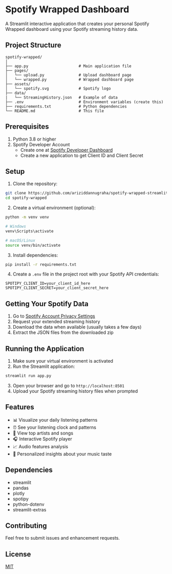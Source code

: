 # Spotify Wrapped Dashboard

A Streamlit interactive application that creates your personal Spotify Wrapped dashboard using your Spotify streaming history data.

## Project Structure
```
spotify-wrapped/
│
├── app.py                      # Main application file
├── pages/                 
│   └── upload.py               # Upload dashboard page
│   └── wrapped.py              # Wrapped dashboard page
├── assets/               
│   └── spotify.svg             # Spotify logo
├── data/
|   └── StreamingHistory.json   # Example of data
├── .env                        # Environment variables (create this)
├── requirements.txt            # Python dependencies
└── README.md                   # This file
```

## Prerequisites

1. Python 3.8 or higher
2. Spotify Developer Account
   - Create one at [Spotify Developer Dashboard](https://developer.spotify.com/dashboard)
   - Create a new application to get Client ID and Client Secret

## Setup

1. Clone the repository:
```bash
git clone https://github.com/ariziddannugraha/spotify-wrapped-streamlit.git
cd spotify-wrapped
```

2. Create a virtual environment (optional):
```bash
python -m venv venv

# Windows
venv\Scripts\activate

# macOS/Linux
source venv/bin/activate
```

3. Install dependencies:
```bash
pip install -r requirements.txt
```

4. Create a `.env` file in the project root with your Spotify API credentials:
```plaintext
SPOTIPY_CLIENT_ID=your_client_id_here
SPOTIPY_CLIENT_SECRET=your_client_secret_here
```

## Getting Your Spotify Data

1. Go to [Spotify Account Privacy Settings](https://www.spotify.com/account/privacy/)
2. Request your extended streaming history
3. Download the data when available (usually takes a few days)
4. Extract the JSON files from the downloaded zip

## Running the Application

1. Make sure your virtual environment is activated
2. Run the Streamlit application:
```bash
streamlit run app.py
```

3. Open your browser and go to `http://localhost:8501`
4. Upload your Spotify streaming history files when prompted

## Features

- 📊 Visualize your daily listening patterns
- ⏰ See your listening clock and patterns
- 🎵 View top artists and songs
- 🎧 Interactive Spotify player
- 📈 Audio features analysis
- 🎯 Personalized insights about your music taste

## Dependencies

- streamlit
- pandas
- plotly
- spotipy
- python-dotenv
- streamlit-extras

## Contributing

Feel free to submit issues and enhancement requests.

## License

[MIT](https://choosealicense.com/licenses/mit/)
